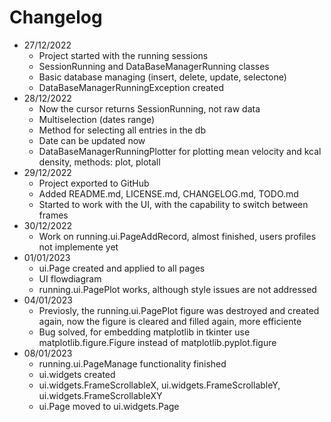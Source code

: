 # Changelog
+ 27/12/2022
  - Project started with the running sessions
  - SessionRunning and DataBaseManagerRunning classes
  - Basic database managing (insert, delete, update, selectone)
  - DataBaseManagerRunningException created
+ 28/12/2022
  - Now the cursor returns SessionRunning, not raw data
  - Multiselection (dates range)
  - Method for selecting all entries in the db
  - Date can be updated now
  - DataBaseManagerRunningPlotter for plotting mean velocity and kcal density, methods: plot, plotall
+ 29/12/2022
  - Project exported to GitHub
  - Added README.md, LICENSE.md, CHANGELOG.md, TODO.md
  - Started to work with the UI, with the capability to switch between frames
+ 30/12/2022
  - Work on running.ui.PageAddRecord, almost finished, users profiles not implemente yet
+ 01/01/2023
  - ui.Page created and applied to all pages
  - UI flowdiagram
  - running.ui.PagePlot works, although style issues are not addressed
+ 04/01/2023
  - Previosly, the running.ui.PagePlot figure was destroyed and created again, now the figure is cleared and filled again, more efficiente
  - Bug solved, for embedding matplotlib in tkinter use matplotlib.figure.Figure instead of matplotlib.pyplot.figure
+ 08/01/2023
  - running.ui.PageManage functionality finished
  - ui.widgets created
  - ui.widgets.FrameScrollableX, ui.widgets.FrameScrollableY, ui.widgets.FrameScrollableXY
  - ui.Page moved to ui.widgets.Page